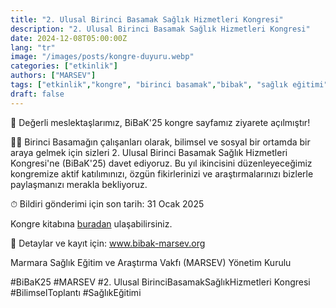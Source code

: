 ```yaml
---
title: "2. Ulusal Birinci Basamak Sağlık Hizmetleri Kongresi"
description: "2. Ulusal Birinci Basamak Sağlık Hizmetleri Kongresi"
date: 2024-12-08T05:00:00Z
lang: "tr"
image: "/images/posts/kongre-duyuru.webp"
categories: ["etkinlik"]
authors: ["MARSEV"]
tags: ["etkinlik","kongre", "birinci basamak","bibak", "sağlık eğitimi","toplantı"]
draft: false
---
```


📢 Değerli meslektaşlarımız, BiBaK'25 kongre sayfamız ziyarete açılmıştır!

🙌🏻 Birinci Basamağın çalışanları olarak, bilimsel ve sosyal bir ortamda bir araya gelmek için sizleri 2. Ulusal Birinci Basamak Sağlık Hizmetleri Kongresi'ne (BiBaK'25) davet ediyoruz. Bu yıl ikincisini düzenleyeceğimiz kongremize aktif katılımınızı, özgün fikirlerinizi ve araştırmalarınızı bizlerle paylaşmanızı merakla bekliyoruz.

⏱ Bildiri gönderimi için son tarih: 31 Ocak 2025

Kongre kitabına [buradan](/docs/bibak2024.pdf) ulaşabilirsiniz.

📝 Detaylar ve kayıt için: www.bibak-marsev.org

Marmara Sağlık Eğitim ve Araştırma Vakfı (MARSEV) Yönetim Kurulu

#BiBaK25 #MARSEV #2. Ulusal BirinciBasamakSağlıkHizmetleri Kongresi #BilimselToplantı #SağlıkEğitimi